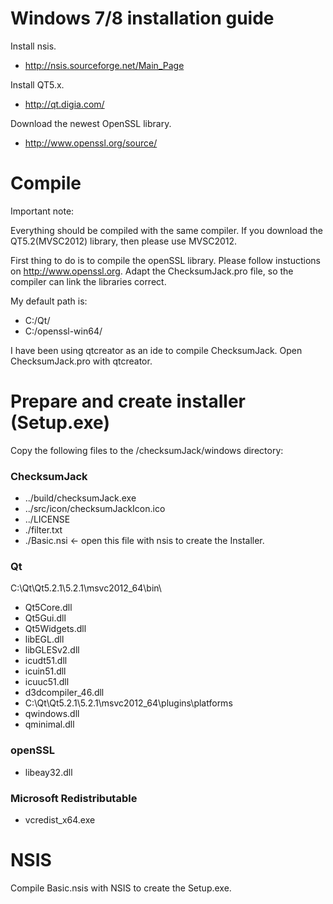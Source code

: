 # Windows 7/8 installation guide

Install nsis.
* http://nsis.sourceforge.net/Main_Page

Install QT5.x.
* http://qt.digia.com/

Download the newest OpenSSL library.
* http://www.openssl.org/source/

# Compile 

Important note:

Everything should be compiled with the same compiler. If you download the QT5.2(MVSC2012) library, then please use MVSC2012. 

First thing to do is to compile the openSSL library. Please follow instuctions on http://www.openssl.org.
Adapt the ChecksumJack.pro file, so the compiler can link the libraries correct.

My default path is:
* C:/Qt/
* C:/openssl-win64/

I have been using qtcreator as an ide to compile ChecksumJack. Open ChecksumJack.pro with qtcreator.

# Prepare and create installer (Setup.exe)

Copy the following files to the /checksumJack/windows directory:

### ChecksumJack

* ../build/checksumJack.exe
* ../src/icon/checksumJackIcon.ico
* ../LICENSE
* ./filter.txt
* ./Basic.nsi <- open this file with nsis to create the Installer.

### Qt

C:\Qt\Qt5.2.1\5.2.1\msvc2012_64\bin\
* Qt5Core.dll
* Qt5Gui.dll
* Qt5Widgets.dll
* libEGL.dll
* libGLESv2.dll
* icudt51.dll
* icuin51.dll
* icuuc51.dll
* d3dcompiler_46.dll
* C:\Qt\Qt5.2.1\5.2.1\msvc2012_64\plugins\platforms
* qwindows.dll
* qminimal.dll

### openSSL

* libeay32.dll

### Microsoft Redistributable

* vcredist_x64.exe


# NSIS

Compile Basic.nsis with NSIS to create the Setup.exe.
